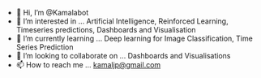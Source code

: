 - 👋 Hi, I’m @Kamalabot
- 👀 I’m interested in ... Artificial Intelligence, Reinforced Learning, Timeseries predictions, Dashboards and Visualisation
- 🌱 I’m currently learning ... Deep learning for Image Classification, Time Series Prediction
- 💞️ I’m looking to collaborate on ... Dashboards and Visualisations
- 📫 How to reach me ... kamaljp@gmail.com

<!---
Kamalabot/Kamalabot is a ✨ special ✨ repository because its `README.md` (this file) appears on your GitHub profile.
You can click the Preview link to take a look at your changes.
--->
